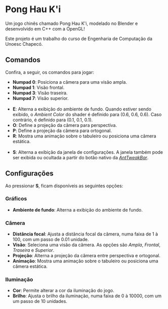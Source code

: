 # Pong Hau K'i

Um jogo chinês chamado Pong Hau K'i, modelado no Blender e desenvolvido em C++ com a OpenGL!

Este projeto é um trabalho do curso de Engenharia de Computação da Unoesc Chapecó.

## Comandos

Confira, a seguir, os comandos para jogar:

* **Numpad 0**: Posiciona a câmera para uma visão ampla.
* **Numpad 1**: Visão frontal.
* **Numpad 3**: Visão traseira.
* **Numpad 7**: Visão superior.
<br><br>
* **E**: Alterna a exibição do ambiente de fundo. Quando estiver sendo exibido, o *Ambient Color* do shader é definido para (0.6, 0.6, 0.6). Caso contrário, é definido para (0.1, 0.1, 0.1).
* **O**: Define a projeção da câmera para perspectiva.
* **P**: Define a projeção da câmera para ortogonal.
* **R**: Mostra uma animação sobre o tabuleiro ou posiciona uma câmera estática.
<br><br>
* **S**: Alterna a exibição da janela de configurações. A janela também pode ser exibida ou ocultada a partir do botão nativo da *[AntTweakBar](http://anttweakbar.sourceforge.net/doc/)*.

## Configurações

Ao pressionar **S**, ficam disponíveis as seguintes opções:

### Gráficos

* **Ambiente de fundo**: Alterna a exibição do ambiente de fundo.

### Câmera

* **Distância focal**: Ajusta a distância focal da câmera, numa faixa de 1 à 100, com um passo de 0.01 unidade.
* **Visão**: Seleciona uma visão da câmera. As opções são *Ampla*, *Frontal*, *Traseira* e *Superior*.
* **Projeção**: Alterna a projeção da câmera entre perspectiva e ortogonal.
* **Animação**: Mostra uma animação sobre o tabuleiro ou posiciona uma câmera estática.

### Iluminação

* **Cor**: Permite alterar a cor da iluminação do jogo.
* **Brilho**: Ajusta o brilho da iluminação, numa faixa de 0 à 10000, com um um passo de 10 unidades.